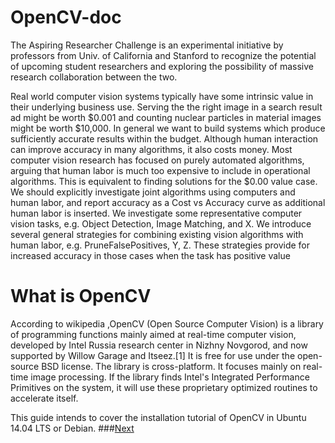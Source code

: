 # OpenCV-doc
The Aspiring Researcher Challenge is an experimental initiative by professors from Univ. of California and Stanford to recognize the potential of upcoming student researchers and exploring the possibility of massive research collaboration between the two.

Real world computer vision systems typically have some intrinsic value in their underlying business use. Serving the the right image in a search result ad might be worth $0.001 and counting nuclear particles in material images might be worth $10,000. In general we want to build systems which produce sufficiently accurate results within the budget. Although human interaction can improve accuracy in many algorithms, it also costs money. Most computer vision research has focused on purely automated algorithms, arguing that human labor is much too expensive to include in operational algorithms. This is equivalent to finding solutions for the $0.00 value case. We should explicitly investigate joint algorithms using computers and human labor, and report accuracy as a Cost vs Accuracy curve as additional human labor is inserted. We investigate some representative computer vision tasks, e.g. Object Detection, Image Matching, and X. We introduce several general strategies for combining existing vision algorithms with human labor, e.g. PruneFalsePositives, Y, Z. These strategies provide for increased accuracy in those cases when the task has positive value


What is OpenCV
=============
According to wikipedia ,OpenCV (Open Source Computer Vision) is a library of programming functions mainly aimed at real-time computer vision, developed by Intel Russia research center in Nizhny Novgorod, and now supported by Willow Garage and Itseez.[1] It is free for use under the open-source BSD license. The library is cross-platform. It focuses mainly on real-time image processing. If the library finds Intel's Integrated Performance Primitives on the system, it will use these proprietary optimized routines to accelerate itself.

This guide intends to cover the installation tutorial of OpenCV in Ubuntu 14.04 LTS or Debian.
###[Next](https://github.com/Lonelygeek/OpenCV-doc/blob/master/guid_tutorial.md)
